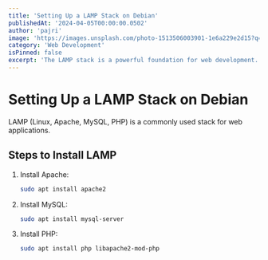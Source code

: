 ```yaml
---
title: 'Setting Up a LAMP Stack on Debian'
publishedAt: '2024-04-05T00:00:00.0502'
author: 'pajri'
image: 'https://images.unsplash.com/photo-1513506003901-1e6a229e2d15?q=80&w=2070&auto=format&fit=crop&ixlib=rb-4.0.3&ixid=M3wxMjA3fDB8MHxwaG90by1wYWdlfHx8fGVufDB8fHx8fA%3D%3D'
category: 'Web Development'
isPinned: false
excerpt: 'The LAMP stack is a powerful foundation for web development. This guide will walk you through setting it up on Debian.'
---
```

# Setting Up a LAMP Stack on Debian

LAMP (Linux, Apache, MySQL, PHP) is a commonly used stack for web applications.

## Steps to Install LAMP
1. Install Apache:
    ```bash
    sudo apt install apache2
    ```
2. Install MySQL:
    ```bash
    sudo apt install mysql-server
    ```
3. Install PHP:
    ```bash
    sudo apt install php libapache2-mod-php
    ```
